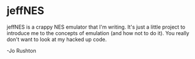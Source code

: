 jeffNES
=======

jeffNES is a crappy NES emulator that I'm writing.  It's just a little project to introduce me to the concepts of emulation (and how not to do it).  You really don't want to look at my hacked up code.

-Jo Rushton
